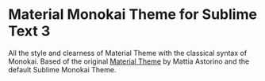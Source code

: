# Material Monokai Theme for Sublime Text 3
All the style and clearness of Material Theme with the classical syntax of Monokai.
Based of the original [Material Theme](https://github.com/equinusocio/material-theme) by Mattia Astorino and the default Sublime Monokai Theme.